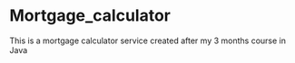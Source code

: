 # Mortgage_calculator
This is a mortgage calculator service created after my 3 months course in Java
